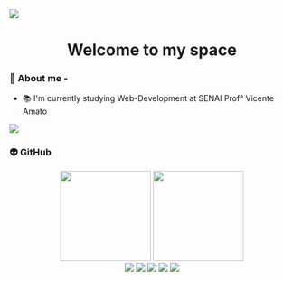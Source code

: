 <div style="display: inline-flex" align="center">
    <img src="https://i.pinimg.com/originals/65/2f/25/652f253995b84d6156dc4865be48837b.gif">
</div>
<h1 align="center"> Welcome to my space</h1>

### 🦦 About me - 
- 📚 I'm currently studying Web-Development at SENAI Prof° Vicente Amato

<div style="display: inline-flex" align="center">
    <img src="https://i.pinimg.com/originals/ec/07/f1/ec07f1e9e3d0e4f9a2ee835ac343f47a.gif">
</div>

### 👽 GitHub
<div style="display: inline_block" align="center">
  <img height="160em" src="https://github-readme-stats.vercel.app/api?username=vkawaka&show_icons=true&theme=cobalt&include_all_commits=true&count_private=true"/>
  <img height="160em" src="https://github-readme-stats.vercel.app/api/top-langs/?username=vkawaka&layout=compact&langs_count=7&theme=cobalt"/>
</div>
<div style="display: inline_block" align="center">
 <img src="https://img.shields.io/badge/HTML5-E34F26?style=for-the-badge&logo=html5&logoColor=white">
 <img src="https://img.shields.io/badge/CSS3-1572B6?style=for-the-badge&logo=css3&logoColor=white">
 <img src="https://img.shields.io/badge/MySQL-00000F?style=for-the-badge&logo=mysql&logoColor=white">
 <img src="https://img.shields.io/badge/Git-E34F26?style=for-the-badge&logo=git&logoColor=white">
 <img src="https://img.shields.io/badge/Java-ED8B00?style=for-the-badge&logo=java&logoColor=white">
 </div>
